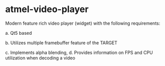 atmel-video-player
==================


Modern feature rich video player (widget) with the following requirements:  

a.  Qt5 based

b. Utilizes multiple framebuffer feature of the TARGET

c. Implements alpha blending, d. Provides information on FPS and CPU utilization when decoding a video
